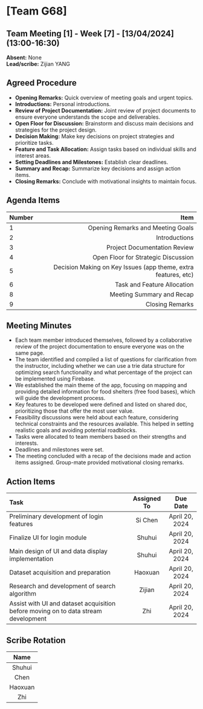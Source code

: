 # [Team G68]

## Team Meeting [1] - Week [7] - [13/04/2024] (13:00-16:30)
**Absent:** None
<br>
**Lead/scribe:** Zijian YANG 

## Agreed Procedure
- **Opening Remarks:** Quick overview of meeting goals and urgent topics.
- **Introductions:** Personal introductions.
- **Review of Project Documentation:** Joint review of project documents to ensure everyone understands the scope and deliverables.
- **Open Floor for Discussion:** Brainstorm and discuss main decisions and strategies for the project design.
- **Decision Making:** Make key decisions on project strategies and prioritize tasks.
- **Feature and Task Allocation:** Assign tasks based on individual skills and interest areas.
- **Setting Deadlines and Milestones:** Establish clear deadlines.
- **Summary and Recap:** Summarize key decisions and assign action items.
- **Closing Remarks:** Conclude with motivational insights to maintain focus. 

## Agenda Items
| Number |                                                           Item |
|:-------|---------------------------------------------------------------:|
| 1      |                              Opening Remarks and Meeting Goals |
| 2      |                                                  Introductions |
| 3      |                                   Project Documentation Review |
| 4      |                            Open Floor for Strategic Discussion |
| 5      | Decision Making on Key Issues (app theme, extra features, etc) |
| 6      |                                    Task and Feature Allocation |
| 8      |                                      Meeting Summary and Recap |
| 9      |                                                Closing Remarks |
## Meeting Minutes
- Each team member introduced themselves, followed by a collaborative review of the project documentation to ensure everyone was on the same page.
- The team identified and compiled a list of questions for clarification from the instructor, including whether we can use a trie data structure for optimizing search functionality and what percentage of the project can be implemented using Firebase.
- We established the main theme of the app, focusing on mapping and providing detailed information for food shelters (free food bases), which will guide the development process.
- Key features to be developed were defined and listed on shared doc, prioritizing those that offer the most user value.
- Feasibility discussions were held about each feature, considering technical constraints and the resources available. This helped in setting realistic goals and avoiding potential roadblocks.
- Tasks were allocated to team members based on their strengths and interests.
- Deadlines and milestones were set.
- The meeting concluded with a recap of the decisions made and action items assigned. Group-mate provided motivational closing remarks.


## Action Items
| Task                                                                               | Assigned To |    Due Date    |
|:-----------------------------------------------------------------------------------|:-----------:|:--------------:|
| Preliminary development of login features                                          |   Si Chen   | April 20, 2024 |
| Finalize UI for login module                                                       |   Shuhui    | April 20, 2024 |
| Main design of UI and data display implementation                                  |   Shuhui    | April 20, 2024 |
| Dataset acquisition and preparation                                                |   Haoxuan   | April 20, 2024 |
| Research and development of search algorithm                                       |   Zijian    | April 20, 2024 |
| Assist with UI and dataset acquisition before moving on to data stream development |     Zhi     | April 20, 2024 |


## Scribe Rotation
|  Name   |
|:-------:|
| Shuhui  |
|  Chen   |
| Haoxuan |
|   Zhi   |
